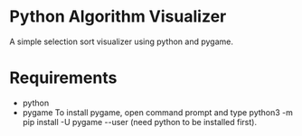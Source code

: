 # Python Algorithm Visualizer

A simple selection sort visualizer using python and pygame. 

# Requirements
* python
* pygame
To install pygame, open command prompt and type python3 -m pip install -U pygame --user (need python to be installed first).
